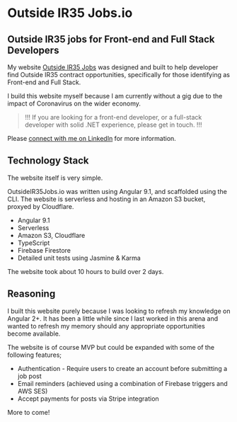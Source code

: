 # Outside IR35 Jobs.io

## Outside IR35 jobs for Front-end and Full Stack Developers

My website [Outside IR35 Jobs](https://outsideir35jobs.io) was designed and built to help developer find Outside IR35 contract opportunities, specifically for those identifying as Front-end and Full Stack.

I build this website myself because I am currently without a gig due to the impact of Coronavirus on the wider economy.

> !!!
> If you are looking for a front-end developer, or a full-stack developer with solid .NET experience, please get in touch.
> !!!

Please [connect with me on LinkedIn](https://www.linkedin.com/in/jonpreecedev/) for more information.

## Technology Stack

The website itself is very simple.

OutsideIR35Jobs.io was written using Angular 9.1, and scaffolded using the CLI. The website is serverless and hosting in an Amazon S3 bucket, proxyed by Cloudflare.

- Angular 9.1
- Serverless
- Amazon S3, Cloudflare
- TypeScript
- Firebase Firestore
- Detailed unit tests using Jasmine & Karma

The website took about 10 hours to build over 2 days.

## Reasoning

I built this website purely because I was looking to refresh my knowledge on Angular 2+. It has been a little while since I last worked in this arena and wanted to refresh my memory should any appropriate opportunities become available.

The website is of course MVP but could be expanded with some of the following features;

- Authentication - Require users to create an account before submitting a job post
- Email reminders (achieved using a combination of Firebase triggers and AWS SES)
- Accept payments for posts via Stripe integration

More to come!
